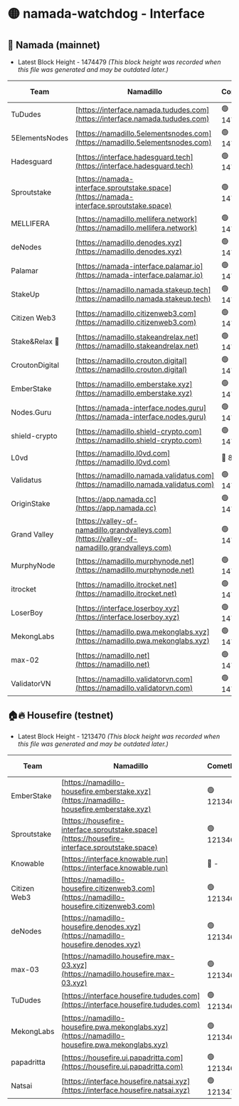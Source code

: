 # 🟡 namada-watchdog - Interface

## 🚀 Namada (mainnet)
- Latest Block Height - 1474479 *(This block height was recorded when this file was generated and may be outdated later.)*

| Team | Namadillo | CometBFT | Indexer | MASP Indexer |
|-|-|-|-|-|
| TuDudes | [https://interface.namada.tududes.com](https://interface.namada.tududes.com) | 🟢 1474461 | 🟢 1474460 | 🟢 1474461 |
| 5ElementsNodes | [https://namadillo.5elementsnodes.com](https://namadillo.5elementsnodes.com) | 🟢 1474461 | 🟢 1474461 | 🟢 1474460 |
| Hadesguard | [https://interface.hadesguard.tech](https://interface.hadesguard.tech) | 🟢 1474461 | 🟢 1474461 | 🔴 - |
| Sproutstake | [https://namada-interface.sproutstake.space](https://namada-interface.sproutstake.space) | 🟢 1474463 | 🟢 1474463 | 🟢 1474463 |
| MELLIFERA | [https://namadillo.mellifera.network](https://namadillo.mellifera.network) | 🟢 1474464 | 🟢 1474464 | 🟢 1474464 |
| deNodes | [https://namadillo.denodes.xyz](https://namadillo.denodes.xyz) | 🟢 1474464 | 🟢 1474464 | 🟢 1474464 |
| Palamar | [https://namada-interface.palamar.io](https://namada-interface.palamar.io) | 🟢 1474465 | 🟢 1474465 | 🟢 1474465 |
| StakeUp | [https://namadillo.namada.stakeup.tech](https://namadillo.namada.stakeup.tech) | 🟢 1474466 | 🟢 1474465 | 🟢 1474465 |
| Citizen Web3 | [https://namadillo.citizenweb3.com](https://namadillo.citizenweb3.com) | 🟢 1474466 | 🔴 1443312 | 🟢 1474466 |
| Stake&Relax 🦥 | [https://namadillo.stakeandrelax.net](https://namadillo.stakeandrelax.net) | 🟢 1474467 | 🟢 1474467 | 🟢 1474467 |
| CroutonDigital | [https://namadillo.crouton.digital](https://namadillo.crouton.digital) | 🟢 1474468 | 🔴 1338918 | 🟢 1474467 |
| EmberStake | [https://namadillo.emberstake.xyz](https://namadillo.emberstake.xyz) | 🟢 1474468 | 🟢 1474468 | 🟢 1474468 |
| Nodes.Guru | [https://namada-interface.nodes.guru](https://namada-interface.nodes.guru) | 🟢 1474469 | 🟢 1474469 | 🟢 1474468 |
| shield-crypto | [https://namadillo.shield-crypto.com](https://namadillo.shield-crypto.com) | 🟢 1474469 | 🟢 1474469 | 🟢 1474469 |
| L0vd | [https://namadillo.l0vd.com](https://namadillo.l0vd.com) | 🔴 894059 | 🔴 1288104 | 🔴 894059 |
| Validatus | [https://namadillo.namada.validatus.com](https://namadillo.namada.validatus.com) | 🟢 1474470 | 🔴 1338199 | 🟢 1474470 |
| OriginStake | [https://app.namada.cc](https://app.namada.cc) | 🟢 1474471 | 🟢 1474471 | 🟢 1474471 |
| Grand Valley | [https://valley-of-namadillo.grandvalleys.com](https://valley-of-namadillo.grandvalleys.com) | 🟢 1474471 | 🟢 1474471 | 🟢 1474472 |
| MurphyNode | [https://namadillo.murphynode.net](https://namadillo.murphynode.net) | 🟢 1474473 | 🟢 1474473 | 🔴 - |
| itrocket | [https://namadillo.itrocket.net](https://namadillo.itrocket.net) | 🟢 1474473 | 🔴 1339267 | 🔴 - |
| LoserBoy | [https://interface.loserboy.xyz](https://interface.loserboy.xyz) | 🟢 1474475 | 🟢 1474475 | 🔴 - |
| MekongLabs | [https://namadillo.pwa.mekonglabs.xyz](https://namadillo.pwa.mekonglabs.xyz) | 🟢 1474478 | 🟢 1474478 | 🟢 1474478 |
| max-02 | [https://namadillo.net](https://namadillo.net) | 🟢 1474479 | 🟢 1474478 | 🟢 1474478 |
| ValidatorVN | [https://namadillo.validatorvn.com](https://namadillo.validatorvn.com) | 🟢 1474479 | 🟢 1474479 | 🟢 1474478 |

## 🏠🔥 Housefire (testnet)
- Latest Block Height - 1213470 *(This block height was recorded when this file was generated and may be outdated later.)*

| Team | Namadillo | CometBFT | Indexer | MASP Indexer |
|-|-|-|-|-|
| EmberStake | [https://namadillo-housefire.emberstake.xyz](https://namadillo-housefire.emberstake.xyz) | 🟢 1213465 | 🟢 1213465 | 🔴 1083022 |
| Sproutstake | [https://housefire-interface.sproutstake.space](https://housefire-interface.sproutstake.space) | 🟢 1213465 | 🟢 1213465 | 🟢 1213465 |
| Knowable | [https://interface.knowable.run](https://interface.knowable.run) | 🔴 - | 🔴 - | 🔴 - |
| Citizen Web3 | [https://namadillo-housefire.citizenweb3.com](https://namadillo-housefire.citizenweb3.com) | 🟢 1213466 | 🔴 1162824 | 🔴 - |
| deNodes | [https://namadillo-housefire.denodes.xyz](https://namadillo-housefire.denodes.xyz) | 🟢 1213468 | 🟢 1213468 | 🟢 1213468 |
| max-03 | [https://namadillo.housefire.max-03.xyz](https://namadillo.housefire.max-03.xyz) | 🟢 1213468 | 🟢 1213468 | 🟢 1213468 |
| TuDudes | [https://interface.housefire.tududes.com](https://interface.housefire.tududes.com) | 🟢 1213469 | 🟢 1213469 | 🟢 1213469 |
| MekongLabs | [https://namadillo-housefire.pwa.mekonglabs.xyz](https://namadillo-housefire.pwa.mekonglabs.xyz) | 🟢 1213469 | 🟢 1213469 | 🔴 1083022 |
| papadritta | [https://housefire.ui.papadritta.com](https://housefire.ui.papadritta.com) | 🟢 1213469 | 🔴 972185 | 🟢 1213469 |
| Natsai | [https://interface.housefire.natsai.xyz](https://interface.housefire.natsai.xyz) | 🟢 1213470 | 🟢 1213470 | 🟢 1213470 |


